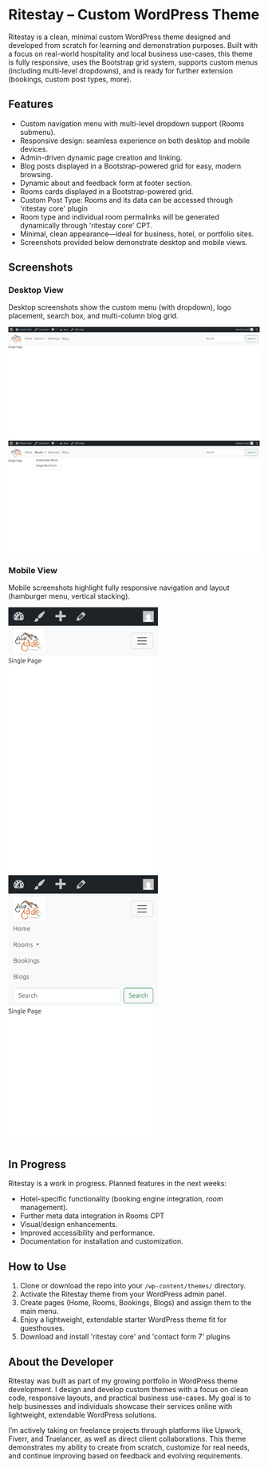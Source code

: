 # Ritestay – Custom WordPress Theme

Ritestay is a clean, minimal custom WordPress theme designed and developed from scratch for learning and demonstration purposes. Built with a focus on real-world hospitality and local business use-cases, this theme is fully responsive, uses the Bootstrap grid system, supports custom menus (including multi-level dropdowns), and is ready for further extension (bookings, custom post types, more).

## Features

- Custom navigation menu with multi-level dropdown support (Rooms submenu).
- Responsive design: seamless experience on both desktop and mobile devices.
- Admin-driven dynamic page creation and linking.
- Blog posts displayed in a Bootstrap-powered grid for easy, modern browsing.
- Dynamic about and feedback form at footer section.
- Rooms cards displayed in a Bootstrap-powered grid.
- Custom Post Type: Rooms and its data can be accessed through 'ritestay core' plugin
- Room type and individual room permalinks will be generated dynamically through 'ritestay core' CPT.
- Minimal, clean appearance—ideal for business, hotel, or portfolio sites.
- Screenshots provided below demonstrate desktop and mobile views.

## Screenshots

### Desktop View

Desktop screenshots show the custom menu (with dropdown), logo placement, search box, and multi-column blog grid.

<img src="screenshots/localhost_mythemeproject_rooms_.png" alt="Desktop Screenshot 1" width="600" />
<img src="screenshots/localhost_mythemeproject_rooms_ (1).png" alt="Desktop Screenshot 2" width="600" />


### Mobile View

Mobile screenshots highlight fully responsive navigation and layout (hamburger menu, vertical stacking).


<img src="screenshots/localhost_mythemeproject_rooms_(iPhone SE).png" alt="Mobile Screenshot 1" width="300" />
<img src="screenshots/localhost_mythemeproject_rooms_(iPhone SE) (1).png" alt="Mobile Screenshot 2" width="300" />


## In Progress

Ritestay is a work in progress. Planned features in the next weeks:

- Hotel-specific functionality (booking engine integration, room management).
- Further meta data integration in Rooms CPT
- Visual/design enhancements.
- Improved accessibility and performance.
- Documentation for installation and customization.

## How to Use

1. Clone or download the repo into your `/wp-content/themes/` directory.
2. Activate the Ritestay theme from your WordPress admin panel.
3. Create pages (Home, Rooms, Bookings, Blogs) and assign them to the main menu.
4. Enjoy a lightweight, extendable starter WordPress theme fit for guesthouses.
5. Download and install 'ritestay core' and 'contact form 7' plugins

## About the Developer

Ritestay was built as part of my growing portfolio in WordPress theme development. I design and develop custom themes with a focus on clean code, responsive layouts, and practical business use-cases. My goal is to help businesses and individuals showcase their services online with lightweight, extendable WordPress solutions.

I’m actively taking on freelance projects through platforms like Upwork, Fiverr, and Truelancer, as well as direct client collaborations. This theme demonstrates my ability to create from scratch, customize for real needs, and continue improving based on feedback and evolving requirements.
